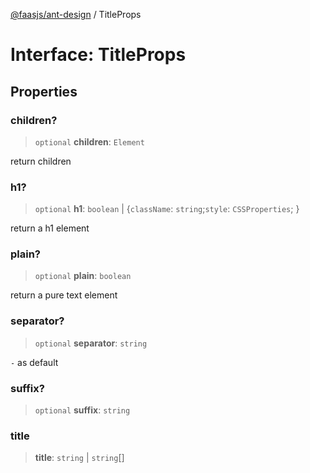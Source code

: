[@faasjs/ant-design](../README.md) / TitleProps

# Interface: TitleProps

## Properties

### children?

> `optional` **children**: `Element`

return children

### h1?

> `optional` **h1**: `boolean` \| \{`className`: `string`;`style`: `CSSProperties`; \}

return a h1 element

### plain?

> `optional` **plain**: `boolean`

return a pure text element

### separator?

> `optional` **separator**: `string`

` - ` as default

### suffix?

> `optional` **suffix**: `string`

### title

> **title**: `string` \| `string`[]
